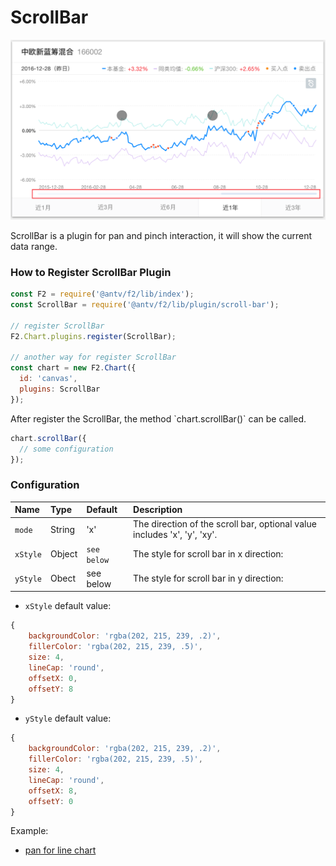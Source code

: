 # ScrollBar

![](../../.gitbook/assets/image%20%2839%29.png)

ScrollBar is a plugin for pan and pinch interaction, it will show the current data range.

### How to Register ScrollBar Plugin

```javascript
const F2 = require('@antv/f2/lib/index');
const ScrollBar = require('@antv/f2/lib/plugin/scroll-bar');

// register ScrollBar
F2.Chart.plugins.register(ScrollBar); 

// another way for register ScrollBar
const chart = new F2.Chart({
  id: 'canvas',
  plugins: ScrollBar
});
```

After register the ScrollBar, the method \`chart.scrollBar\(\)\` can be called.

```javascript
chart.scrollBar({
  // some configuration
});
```

### Configuration

| Name | Type | Default | Description |
| :--- | :--- | :--- | :--- |
| `mode` | String | 'x' | The direction of the scroll bar, optional value includes 'x', 'y', 'xy'. |
| `xStyle` | Object | `see below` | The style for scroll bar in  x direction:   |
| `yStyle` | Obect | see below | The style for scroll bar in y direction:  |

* `xStyle` default value:

```javascript
{
    backgroundColor: 'rgba(202, 215, 239, .2)',
    fillerColor: 'rgba(202, 215, 239, .5)',
    size: 4,
    lineCap: 'round',
    offsetX: 0,
    offsetY: 8
}
```

* `yStyle` default value:

```javascript
{
    backgroundColor: 'rgba(202, 215, 239, .2)',
    fillerColor: 'rgba(202, 215, 239, .5)',
    size: 4,
    lineCap: 'round',
    offsetX: 8,
    offsetY: 0
}
```

Example:

* [pan for line chart](https://antv.alipay.com/zh-cn/f2/3.x/demo/interaction/pan-for-line-chart.html)



